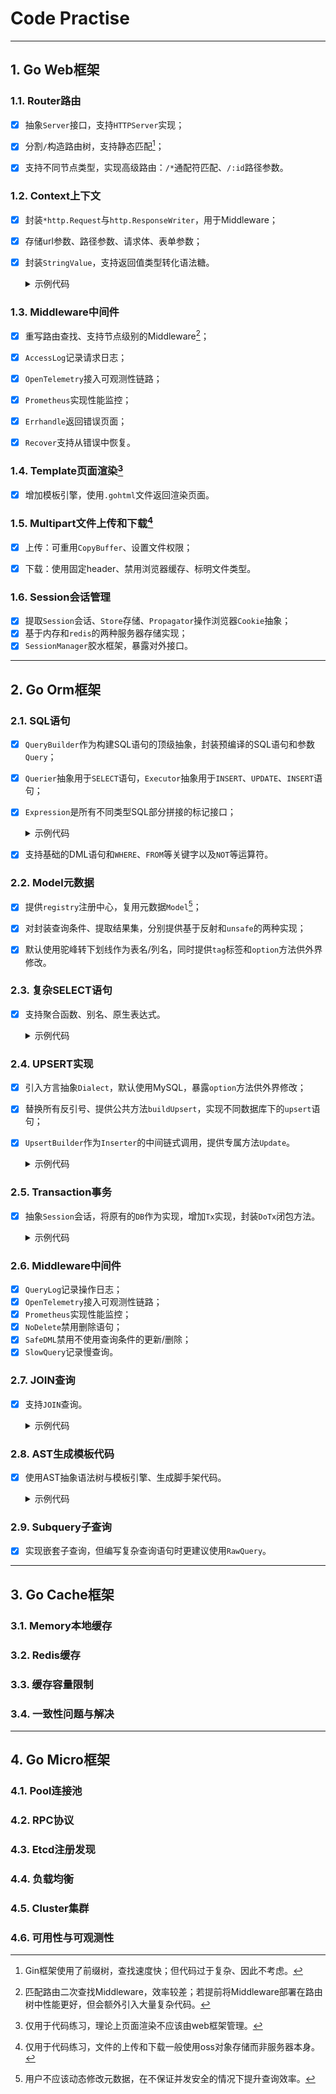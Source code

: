# Code Practise

---

## 1. Go Web框架

### 1.1. Router路由

- [x] 抽象`Server`接口，支持`HTTPServer`实现；
- [x] 分割`/`构造路由树，支持静态匹配[^1]；
- [x] 支持不同节点类型，实现高级路由：`/*`通配符匹配、`/:id`路径参数。

  [^1]: Gin框架使用了前缀树，查找速度快；但代码过于复杂、因此不考虑。

### 1.2. Context上下文

- [x] 封装`*http.Request`与`http.ResponseWriter`，用于Middleware；
- [x] 存储url参数、路径参数、请求体、表单参数；
- [x] 封装`StringValue`，支持返回值类型转化语法糖。

  <details><summary>示例代码</summary>

  ```
    req, err := ctx.QueryValue("file").String()
  ```

  </details>

### 1.3. Middleware中间件

- [x] 重写路由查找、支持节点级别的Middleware[^2]；
- [x] `AccessLog`记录请求日志；
- [x] `OpenTelemetry`接入可观测性链路；
- [x] `Prometheus`实现性能监控；
- [x] `Errhandle`返回错误页面；
- [x] `Recover`支持从错误中恢复。

  [^2]: 匹配路由二次查找Middleware，效率较差；若提前将Middleware部署在路由树中性能更好，但会额外引入大量复杂代码。

### 1.4. Template页面渲染[^3]

- [x] 增加模板引擎，使用`.gohtml`文件返回渲染页面。

  [^3]: 仅用于代码练习，理论上页面渲染不应该由web框架管理。

### 1.5. Multipart文件上传和下载[^4]

- [x] 上传：可重用`CopyBuffer`、设置文件权限；
- [x] 下载：使用固定header、禁用浏览器缓存、标明文件类型。

  [^4]: 仅用于代码练习，文件的上传和下载一般使用oss对象存储而非服务器本身。

### 1.6. Session会话管理

- [x] 提取`Session`会话、`Store`存储、`Propagator`操作浏览器`Cookie`抽象；
- [x] 基于内存和`redis`的两种服务器存储实现；
- [x] `SessionManager`胶水框架，暴露对外接口。

---

## 2. Go Orm框架

### 2.1. SQL语句

- [x] `QueryBuilder`作为构建SQL语句的顶级抽象，封装预编译的SQL语句和参数`Query`；
- [x] `Querier`抽象用于`SELECT`语句，`Executor`抽象用于`INSERT`、`UPDATE`、`INSERT`语句；
- [x] `Expression`是所有不同类型SQL部分拼接的标记接口；

  <details><summary>示例代码</summary>

  ```
	_ Expression = &Aggregate{}     // 内置函数
	_ Expression = &Column{}        // 列
	_ Expression = &Predicate{}     // 查询条件
	_ Expression = &RawExpr{}       // 自定义语句
	_ Expression = &value{}         // 具体值
	_ Expression = &Subquery{}      // 子查询
	_ Expression = &SubqueryExpr{}  // 子查询表达式
  ```

  </details>

- [x] 支持基础的DML语句和`WHERE`、`FROM`等关键字以及`NOT`等运算符。

### 2.2. Model元数据

- [x] 提供`registry`注册中心，复用元数据`Model`[^5]；
- [x] 对封装查询条件、提取结果集，分别提供基于反射和`unsafe`的两种实现；
- [x] 默认使用驼峰转下划线作为表名/列名，同时提供`tag`标签和`option`方法供外界修改。

  [^5]: 用户不应该动态修改元数据，在不保证并发安全的情况下提升查询效率。

### 2.3. 复杂SELECT语句

- [x] 支持聚合函数、别名、原生表达式。

  <details><summary>示例代码</summary>

  ```
  NewSelector[TestModel](db)).Select(Raw("COUNT(DISTINCT `first_name`)").As("name"), Max("Age").As("max"))
      .Where(C("Id").Eq(Raw("`age` + ?", 1).AsPredicate())
  ```

  </details>

### 2.4. UPSERT实现

- [x] 引入方言抽象`Dialect`，默认使用MySQL，暴露`option`方法供外界修改；
- [x] 替换所有反引号、提供公共方法`buildUpsert`，实现不同数据库下的`upsert`语句；
- [x] `UpsertBuilder`作为`Inserter`的中间链式调用，提供专属方法`Update`。

  <details><summary>示例代码</summary>

  ```
  NewInserter[TestModel](db).Values(&TestModel{
                  Id:        12,
                  FirstName: "Tom",
                  Age:       17,
                  LastName:  &sql.NullString{String: "Jane", Valid: true},
              }).OnDuplicateKey().ConflictColumns("Id").Update(
                  Assign("FirstName", "haha"),
                  Assign("Age", 5))
  ```

  </details>

### 2.5. Transaction事务

- [x] 抽象`Session`会话，将原有的`DB`作为实现，增加`Tx`实现，封装`DoTx`闭包方法。

  <details><summary>示例代码</summary>

  ```
  err := db.DoTx(context.Background(), func(ctx context.Context, tx *Tx) error {
          // do something
          return nil
      }, &sql.TxOptions{})
  ```

  </details>

### 2.6. Middleware中间件

- [x] `QueryLog`记录操作日志；
- [x] `OpenTelemetry`接入可观测性链路；
- [x] `Prometheus`实现性能监控；
- [x] `NoDelete`禁用删除语句；
- [x] `SafeDML`禁用不使用查询条件的更新/删除；
- [x] `SlowQuery`记录慢查询。

### 2.7. JOIN查询

- [x] 支持`JOIN`查询。

  <details><summary>示例代码</summary>

  ```
  t1 := TableOf(&Order{}).As("t1")
  t2 := TableOf(&OrderDetail{}).As("t2")
  t3 := t1.Join(t2).On(t1.C("Id").Eq(t2.C("OrderId")))
  t4 := TableOf(&Item{}).As("t4")
  t5 := t4.Join(t3).On(t2.C("ItemId").Eq(t4.C("Id")))
  s := NewSelector[Order](db).From(t5)
  ```

  </details>

### 2.8. AST生成模板代码

- [x] 使用AST抽象语法树与模板引擎、生成脚手架代码。

  <details><summary>示例代码</summary>

  ```
  package testdata
  
  import (
      "code-practise/orm"
      "database/sql"
  )
  
  const (
      UserName     = "Name"
      UserAge      = "Age"
      UserNickName = "NickName"
      UserPicture  = "Picture"
  )
  
  func UserNameLt(val string) orm.Predicate {
      return orm.C(UserName).Lt(val)
  }
  ...
  ```

  </details>

### 2.9. Subquery子查询

- [x] 实现嵌套子查询，但编写复杂查询语句时更建议使用`RawQuery`。

---

## 3. Go Cache框架

### 3.1. Memory本地缓存

### 3.2. Redis缓存

### 3.3. 缓存容量限制

### 3.4. 一致性问题与解决

---

## 4. Go Micro框架

### 4.1. Pool连接池

### 4.2. RPC协议

### 4.3. Etcd注册发现

### 4.4. 负载均衡

### 4.5. Cluster集群

### 4.6. 可用性与可观测性

